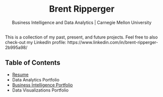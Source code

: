 <h1 align="center">Brent Ripperger</h1>
<p align="center">Business Intelligence and Data Analytics | Carnegie Mellon University</p>
<br>
This is a collection of my past, present, and future projects. Feel free to also check-out my LinkedIn profile: https://www.linkedin.com/in/brent-ripperger-2b995a98/

## Table of Contents
- [Resume](General_Resume_2022_09.pdf)
- Data Analytics Portfolio
- [Business Intelligence Portfolio](https://bmripper.github.io/bi_portfolio)
- Data Visualizations Portfolio
